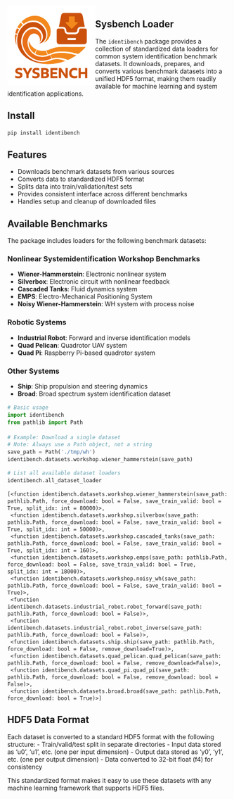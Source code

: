

<img src="https://raw.githubusercontent.com/daniel-om-weber/identibench/main/assets/logo.svg" width="200" align="left" alt="identibench logo">

<!-- WARNING: THIS FILE WAS AUTOGENERATED! DO NOT EDIT! -->

## Sysbench Loader

The `identibench` package provides a collection of standardized data
loaders for common system identification benchmark datasets. It
downloads, prepares, and converts various benchmark datasets into a
unified HDF5 format, making them readily available for machine learning
and system identification applications.

## Install

``` sh
pip install identibench
```

## Features

- Downloads benchmark datasets from various sources
- Converts data to standardized HDF5 format
- Splits data into train/validation/test sets
- Provides consistent interface across different benchmarks
- Handles setup and cleanup of downloaded files

## Available Benchmarks

The package includes loaders for the following benchmark datasets:

### Nonlinear Systemidentification Workshop Benchmarks

- **Wiener-Hammerstein**: Electronic nonlinear system
- **Silverbox**: Electronic circuit with nonlinear feedback
- **Cascaded Tanks**: Fluid dynamics system
- **EMPS**: Electro-Mechanical Positioning System
- **Noisy Wiener-Hammerstein**: WH system with process noise

### Robotic Systems

- **Industrial Robot**: Forward and inverse identification models
- **Quad Pelican**: Quadrotor UAV system
- **Quad Pi**: Raspberry Pi-based quadrotor system

### Other Systems

- **Ship**: Ship propulsion and steering dynamics
- **Broad**: Broad spectrum system identification dataset

``` python
# Basic usage
import identibench
from pathlib import Path

# Example: Download a single dataset
# Note: Always use a Path object, not a string
save_path = Path('./tmp/wh')
identibench.datasets.workshop.wiener_hammerstein(save_path)
```

``` python
# List all available dataset loaders
identibench.all_dataset_loader
```

    [<function identibench.datasets.workshop.wiener_hammerstein(save_path: pathlib.Path, force_download: bool = False, save_train_valid: bool = True, split_idx: int = 80000)>,
     <function identibench.datasets.workshop.silverbox(save_path: pathlib.Path, force_download: bool = False, save_train_valid: bool = True, split_idx: int = 50000)>,
     <function identibench.datasets.workshop.cascaded_tanks(save_path: pathlib.Path, force_download: bool = False, save_train_valid: bool = True, split_idx: int = 160)>,
     <function identibench.datasets.workshop.emps(save_path: pathlib.Path, force_download: bool = False, save_train_valid: bool = True, split_idx: int = 18000)>,
     <function identibench.datasets.workshop.noisy_wh(save_path: pathlib.Path, force_download: bool = False, save_train_valid: bool = True)>,
     <function identibench.datasets.industrial_robot.robot_forward(save_path: pathlib.Path, force_download: bool = False)>,
     <function identibench.datasets.industrial_robot.robot_inverse(save_path: pathlib.Path, force_download: bool = False)>,
     <function identibench.datasets.ship.ship(save_path: pathlib.Path, force_download: bool = False, remove_download=True)>,
     <function identibench.datasets.quad_pelican.quad_pelican(save_path: pathlib.Path, force_download: bool = False, remove_download=False)>,
     <function identibench.datasets.quad_pi.quad_pi(save_path: pathlib.Path, force_download: bool = False, remove_download: bool = False)>,
     <function identibench.datasets.broad.broad(save_path: pathlib.Path, force_download: bool = True)>]

## HDF5 Data Format

Each dataset is converted to a standard HDF5 format with the following
structure: - Train/valid/test split in separate directories - Input data
stored as ‘u0’, ‘u1’, etc. (one per input dimension) - Output data
stored as ‘y0’, ‘y1’, etc. (one per output dimension) - Data converted
to 32-bit float (f4) for consistency

This standardized format makes it easy to use these datasets with any
machine learning framework that supports HDF5 files.
